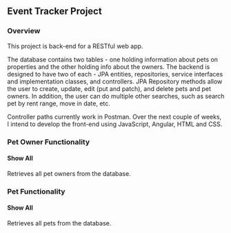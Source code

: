 ## Event Tracker Project

### Overview
This project is back-end for a RESTful web app.

The database contains two tables - one holding information about pets on properties and the other holding info about the owners. The backend is designed to have two of each - JPA entities, repositories, service interfaces and implementation classes, and controllers.
JPA Repository methods allow the user to create, update, edit (put and patch), and delete pets and pet owners. In addition, the user can do multiple other searches, such as search pet by rent range, move in date, etc.

Controller paths currently work in Postman. Over the next couple of weeks, I intend to develop the front-end using JavaScript, Angular, HTML and CSS.

### Pet Owner Functionality

#### Show All
Retrieves all pet owners from the database.

### Pet Functionality

#### Show All
Retrieves all pets from the database.
